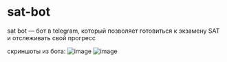 # sat-bot
sat bot — бот в telegram, который позволяет готовиться к экзамену SAT и отслеживать свой прогресс

скриншоты из бота: 
![image](https://user-images.githubusercontent.com/60542215/149182391-f98a5966-790f-4cdf-90e5-8702da86ff5c.png)
![image](https://user-images.githubusercontent.com/60542215/149182492-7510a96e-3522-4d2f-b7d5-6ad734fd4c33.png)
